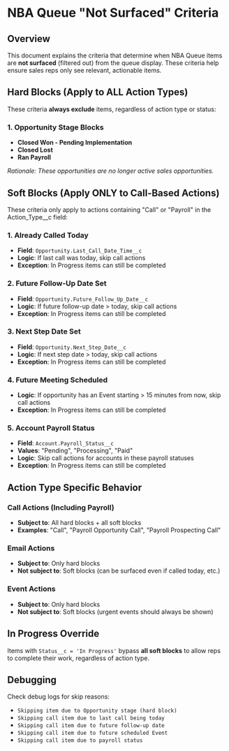 # NBA Queue "Not Surfaced" Criteria

## Overview
This document explains the criteria that determine when NBA Queue items are **not surfaced** (filtered out) from the queue display. These criteria help ensure sales reps only see relevant, actionable items.

## Hard Blocks (Apply to ALL Action Types)
These criteria **always exclude** items, regardless of action type or status:

### 1. Opportunity Stage Blocks
- **Closed Won - Pending Implementation**
- **Closed Lost** 
- **Ran Payroll**

*Rationale: These opportunities are no longer active sales opportunities.*

## Soft Blocks (Apply ONLY to Call-Based Actions)
These criteria only apply to actions containing "Call" or "Payroll" in the Action_Type__c field:

### 1. Already Called Today
- **Field**: `Opportunity.Last_Call_Date_Time__c`
- **Logic**: If last call was today, skip call actions
- **Exception**: In Progress items can still be completed

### 2. Future Follow-Up Date Set
- **Field**: `Opportunity.Future_Follow_Up_Date__c` 
- **Logic**: If future follow-up date > today, skip call actions
- **Exception**: In Progress items can still be completed

### 3. Next Step Date Set
- **Field**: `Opportunity.Next_Step_Date__c`
- **Logic**: If next step date > today, skip call actions
- **Exception**: In Progress items can still be completed

### 4. Future Meeting Scheduled
- **Logic**: If opportunity has an Event starting > 15 minutes from now, skip call actions
- **Exception**: In Progress items can still be completed

### 5. Account Payroll Status
- **Field**: `Account.Payroll_Status__c`
- **Values**: "Pending", "Processing", "Paid"
- **Logic**: Skip call actions for accounts in these payroll statuses
- **Exception**: In Progress items can still be completed

## Action Type Specific Behavior

### Call Actions (Including Payroll)
- **Subject to**: All hard blocks + all soft blocks
- **Examples**: "Call", "Payroll Opportunity Call", "Payroll Prospecting Call"

### Email Actions
- **Subject to**: Only hard blocks
- **Not subject to**: Soft blocks (can be surfaced even if called today, etc.)

### Event Actions  
- **Subject to**: Only hard blocks
- **Not subject to**: Soft blocks (urgent events should always be shown)

## In Progress Override
Items with `Status__c = 'In Progress'` bypass **all soft blocks** to allow reps to complete their work, regardless of action type.

## Debugging
Check debug logs for skip reasons:
- `Skipping item due to Opportunity stage (hard block)`
- `Skipping call item due to last call being today`
- `Skipping call item due to future follow-up date`
- `Skipping call item due to future scheduled Event`
- `Skipping call item due to payroll status`
